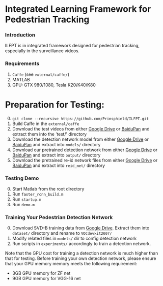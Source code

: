 # Integrated Learning Framework for Pedestrian Tracking

### Introduction

ILFPT is in integrated framework designed for pedestrian tracking, especially in the surveillance videos.


### Requirements 

1. `Caffe` (see `external/caffe/`)
1. MATLAB
1. GPU: GTX 980/1080, Tesla K20/K40/K80  


# Preparation for Testing:

0.  `git clone --recursive https://github.com/Prinsphield/ILFPT.git`
0.  Build Caffe in the `external/caffe`
0.  Download the test videos from either [Google Drive](https://drive.google.com/open?id=0B_ZFgt4zqONCS0lDbmg4NzkxZzQ) or [BaiduPan](https://pan.baidu.com/s/1cvgkJ8) and extract them into the 'test/' directory
0.  Download the detection network model from either [Google Drive](https://drive.google.com/open?id=0B_ZFgt4zqONCaGxfSVJYNXN5X3c) or [BaiduPan](http://pan.baidu.com/s/1mhWzjOs) and extract into `models/` directory
0.  Download our pretrained detection network from either [Google Drive](https://drive.google.com/open?id=0B_ZFgt4zqONCcy12RGF2MVVBQW8) or [BaiduPan](http://pan.baidu.com/s/1gePhQdd) and extract into `output/` directory
0.  Download the pretrained re-id network files from either [Google Drive](https://drive.google.com/open?id=0B_ZFgt4zqONCVUhqc1ZyX21FMWs) or [BaiduPan](http://pan.baidu.com/s/1qYJahB2) and extract into `reid_net/` directory


### Testing Demo

0.  Start Matlab from the root directory
0.  Run `faster_rcnn_build.m`
0.  Run `startup.m`
0.  Run `demo.m` 


### Training Your Pedestrian Detection Network

0.  Download SVD-B training data from [Google Drive](https://drive.google.com/open?id=0B_ZFgt4zqONCV1lIN3ZzRXFTMlE). Extract them into `dataset/` directory and rename to `VOCdevkit2007/`  
0.  Modify related files in `models/` dir to config detection network
0.  Run scripts in `experiments/` accordingly to train a detection network.

Note that the GPU cost for training a detection network is much higher than that for testing. Before training your own detection network, please ensure that your GPU memory memory meets the following requirement:

- 3GB GPU memory for ZF net
- 9GB GPU memory for VGG-16 net


